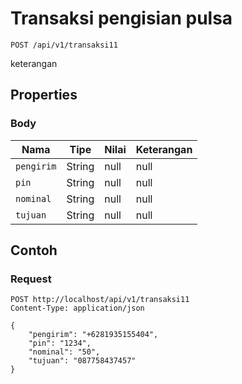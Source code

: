 # Transaksi pengisian pulsa
```http
POST /api/v1/transaksi11
```
keterangan
## Properties
### Body
Nama | Tipe | Nilai | Keterangan
--- | --- | --- | ---
<code>pengirim</code> | String | null | null
<code>pin</code> | String | null | null
<code>nominal</code> | String | null | null
<code>tujuan</code> | String | null | null
## Contoh
### Request
```http
POST http://localhost/api/v1/transaksi11
Content-Type: application/json

{
    "pengirim": "+6281935155404",
    "pin": "1234",
    "nominal": "50",
    "tujuan": "087758437457"
}


```
